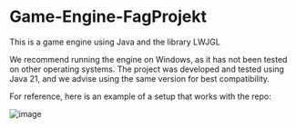 # Game-Engine-FagProjekt
This is a game engine using Java and the library LWJGL

We recommend running the engine on Windows, as it has not been tested on other operating systems. The project was developed and tested using Java 21, and we advise using the same version for best compatibility.

For reference, here is an example of a setup that works with the repo:

![image](https://github.com/user-attachments/assets/4242c46c-8b0c-4d94-91c3-384eb0467cc7)

